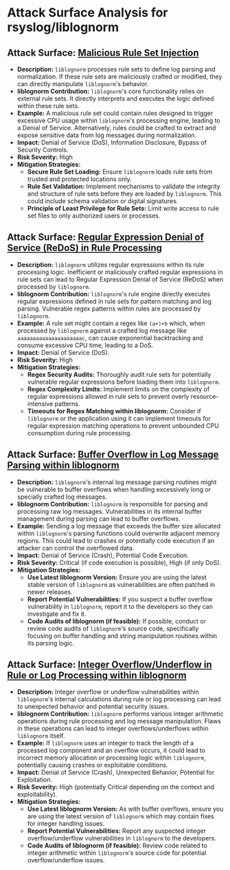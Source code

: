 # Attack Surface Analysis for rsyslog/liblognorm

## Attack Surface: [Malicious Rule Set Injection](./attack_surfaces/malicious_rule_set_injection.md)

*   **Description:**  `liblognorm` processes rule sets to define log parsing and normalization. If these rule sets are maliciously crafted or modified, they can directly manipulate `liblognorm`'s behavior.
*   **liblognorm Contribution:** `liblognorm`'s core functionality relies on external rule sets. It directly interprets and executes the logic defined within these rule sets.
*   **Example:** A malicious rule set could contain rules designed to trigger excessive CPU usage within `liblognorm`'s processing engine, leading to a Denial of Service. Alternatively, rules could be crafted to extract and expose sensitive data from log messages during normalization.
*   **Impact:** Denial of Service (DoS), Information Disclosure, Bypass of Security Controls.
*   **Risk Severity:** High
*   **Mitigation Strategies:**
    *   **Secure Rule Set Loading:** Ensure `liblognorm` loads rule sets from trusted and protected locations only.
    *   **Rule Set Validation:** Implement mechanisms to validate the integrity and structure of rule sets before they are loaded by `liblognorm`. This could include schema validation or digital signatures.
    *   **Principle of Least Privilege for Rule Sets:** Limit write access to rule set files to only authorized users or processes.

## Attack Surface: [Regular Expression Denial of Service (ReDoS) in Rule Processing](./attack_surfaces/regular_expression_denial_of_service__redos__in_rule_processing.md)

*   **Description:**  `liblognorm` utilizes regular expressions within its rule processing logic. Inefficient or maliciously crafted regular expressions in rule sets can lead to Regular Expression Denial of Service (ReDoS) when processed by `liblognorm`.
*   **liblognorm Contribution:** `liblognorm`'s rule engine directly executes regular expressions defined in rule sets for pattern matching and log parsing. Vulnerable regex patterns within rules are processed by `liblognorm`.
*   **Example:** A rule set might contain a regex like `(a+)+b` which, when processed by `liblognorm` against a crafted log message like `aaaaaaaaaaaaaaaaaaaaac`, can cause exponential backtracking and consume excessive CPU time, leading to a DoS.
*   **Impact:** Denial of Service (DoS).
*   **Risk Severity:** High
*   **Mitigation Strategies:**
    *   **Regex Security Audits:**  Thoroughly audit rule sets for potentially vulnerable regular expressions before loading them into `liblognorm`.
    *   **Regex Complexity Limits:** Implement limits on the complexity of regular expressions allowed in rule sets to prevent overly resource-intensive patterns.
    *   **Timeouts for Regex Matching within liblognorm:**  Consider if `liblognorm` or the application using it can implement timeouts for regular expression matching operations to prevent unbounded CPU consumption during rule processing.

## Attack Surface: [Buffer Overflow in Log Message Parsing within liblognorm](./attack_surfaces/buffer_overflow_in_log_message_parsing_within_liblognorm.md)

*   **Description:**  `liblognorm`'s internal log message parsing routines might be vulnerable to buffer overflows when handling excessively long or specially crafted log messages.
*   **liblognorm Contribution:** `liblognorm` is responsible for parsing and processing raw log messages. Vulnerabilities in its internal buffer management during parsing can lead to buffer overflows.
*   **Example:** Sending a log message that exceeds the buffer size allocated within `liblognorm`'s parsing functions could overwrite adjacent memory regions. This could lead to crashes or potentially code execution if an attacker can control the overflowed data.
*   **Impact:** Denial of Service (Crash), Potential Code Execution.
*   **Risk Severity:** Critical (if code execution is possible), High (if only DoS).
*   **Mitigation Strategies:**
    *   **Use Latest liblognorm Version:** Ensure you are using the latest stable version of `liblognorm` as vulnerabilities are often patched in newer releases.
    *   **Report Potential Vulnerabilities:** If you suspect a buffer overflow vulnerability in `liblognorm`, report it to the developers so they can investigate and fix it.
    *   **Code Audits of liblognorm (if feasible):** If possible, conduct or review code audits of `liblognorm`'s source code, specifically focusing on buffer handling and string manipulation routines within its parsing logic.

## Attack Surface: [Integer Overflow/Underflow in Rule or Log Processing within liblognorm](./attack_surfaces/integer_overflowunderflow_in_rule_or_log_processing_within_liblognorm.md)

*   **Description:** Integer overflow or underflow vulnerabilities within `liblognorm`'s internal calculations during rule or log processing can lead to unexpected behavior and potential security issues.
*   **liblognorm Contribution:** `liblognorm` performs various integer arithmetic operations during rule processing and log message manipulation.  Flaws in these operations can lead to integer overflows/underflows within `liblognorm` itself.
*   **Example:** If `liblognorm` uses an integer to track the length of a processed log component and an overflow occurs, it could lead to incorrect memory allocation or processing logic within `liblognorm`, potentially causing crashes or exploitable conditions.
*   **Impact:** Denial of Service (Crash), Unexpected Behavior, Potential for Exploitation.
*   **Risk Severity:** High (potentially Critical depending on the context and exploitability).
*   **Mitigation Strategies:**
    *   **Use Latest liblognorm Version:**  As with buffer overflows, ensure you are using the latest version of `liblognorm` which may contain fixes for integer handling issues.
    *   **Report Potential Vulnerabilities:** Report any suspected integer overflow/underflow vulnerabilities in `liblognorm` to the developers.
    *   **Code Audits of liblognorm (if feasible):** Review code related to integer arithmetic within `liblognorm`'s source code for potential overflow/underflow issues.

